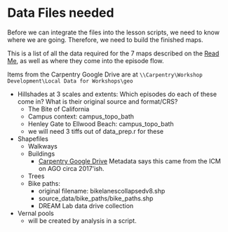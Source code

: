 # Data Files needed
Before we can integrate the files into the lesson scripts,
we need to know where we are going. Therefore, we need to build
the finished maps. 

This is a list of all the data required for the 7 maps 
described on the [Read Me](https://github.com/UCSBCarpentry/geospatialRUCSBAtlas/blob/main/README.md), as well as where they come into the episode flow.

Items from the Carpentry Google Drive are at 
`\\Carpentry\Workshop Development\Local Data for Workshops\geo`

* Hillshades at 3 scales and extents:
Which episodes do each of these come in?
What is their original source and format/CRS?
  * The Bite of California
  * Campus context: campus_topo_bath
  * Henley Gate to Ellwood Beach: campus_topo_bath
  * we will need 3 tiffs out of data_prep.r for these
* Shapefiles
  * Walkways
  * Buildings
    * [Carpentry Google Drive](https://drive.google.com/drive/folders/1SwcCrBoa0a7I_kmBNCa3_zNQ6Aw9P-8H)
    Metadata says this came from the ICM on AGO circa 2017'ish.
  * Trees
  * Bike paths: 
     * original filename: bikelanescollapsedv8.shp
     * source_data/bike_paths/bike_paths.shp
     * DREAM Lab data drive collection
* Vernal pools
  * will be created by analysis in a script.
